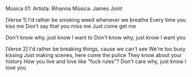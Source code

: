 Música 01: 
Artista: Rihanna
Música: James Joint

[Verse 1]
I'd rather be smoking weed whenever we breathe
Every time you kiss me
Don't say that you miss me
Just come get me

Don't know why, just know I want to
Don't know why, just know I want you

[Verse 2]
I'd rather be breaking things, cause we can't see
We're too busy kissing
Just making scenes, here come the police
They know about your history
How you live and love like "fuck rules"?
Don't care why, just know I love you
